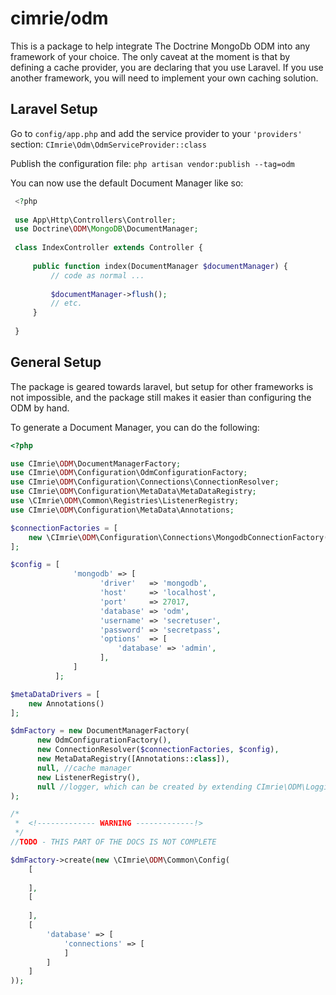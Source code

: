 # cimrie/odm

This is a package to help integrate The Doctrine MongoDb ODM into any framework of your choice.
The only caveat at the moment is that by defining a cache provider, you are declaring that you use
Laravel. If you use another framework, you will need to implement your own caching solution.

## Laravel Setup

Go to `config/app.php` and add the service provider to your `'providers'` section:
`CImrie\Odm\OdmServiceProvider::class`

Publish the configuration file:
`php artisan vendor:publish --tag=odm`

You can now use the default Document Manager like so:

```php
 <?php
 
 use App\Http\Controllers\Controller;
 use Doctrine\ODM\MongoDB\DocumentManager;
 
 class IndexController extends Controller {
     
     public function index(DocumentManager $documentManager) {
         // code as normal ...
         
         $documentManager->flush(); 
         // etc.
     }
     
 }
```

## General Setup

The package is geared towards laravel, but setup for other frameworks is not impossible, and 
the package still makes it easier than configuring the ODM by hand.

To generate a Document Manager, you can do the following:

```php
<?php

use CImrie\ODM\DocumentManagerFactory;
use CImrie\ODM\Configuration\OdmConfigurationFactory;
use CImrie\ODM\Configuration\Connections\ConnectionResolver;
use CImrie\ODM\Configuration\MetaData\MetaDataRegistry;
use \CImrie\ODM\Common\Registries\ListenerRegistry;
use CImrie\ODM\Configuration\MetaData\Annotations;

$connectionFactories = [
    new \CImrie\ODM\Configuration\Connections\MongodbConnectionFactory()
];

$config = [
              'mongodb' => [
                    'driver'   => 'mongodb',
                    'host'     => 'localhost',
                    'port'     => 27017,
                    'database' => 'odm',
                    'username' => 'secretuser',
                    'password' => 'secretpass',
                    'options'  => [
                        'database' => 'admin',
                    ],
              ]
          ];

$metaDataDrivers = [
    new Annotations()
];  

$dmFactory = new DocumentManagerFactory(
      new OdmConfigurationFactory(),
      new ConnectionResolver($connectionFactories, $config),
      new MetaDataRegistry([Annotations::class]),
      null, //cache manager
      new ListenerRegistry(),
      null //logger, which can be created by extending CImrie\ODM\Logging\Logger
);

/*
 *  <!------------- WARNING -------------!>
 */
//TODO - THIS PART OF THE DOCS IS NOT COMPLETE

$dmFactory->create(new \CImrie\ODM\Common\Config(
    [
        
    ],
    [
        
    ],
    [
        'database' => [
            'connections' => [
            ]     
        ]
    ]
));
```